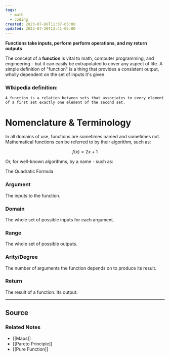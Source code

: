 ```yaml
---
tags:
  - math
  - coding
created: 2023-07-08T11:37-05:00
updated: 2023-07-20T13:41-05:00
---
```

**Functions take inputs, perform perform operations, and my return outputs**

The concept of a **function** is vital to math, computer programming, and engineering - but it can easily be extrapolated to cover any aspect of life. A simple definition of "function" is a thing that provides a consistent output, wholly dependent on the set of inputs it's given. 

### WIkipedia definition:

`A function is a relation between sets that associates to every element of a first set exactly one element of the second set.`

# Nomenclature & Terminology

In all domains of use, functions are sometimes named and sometimes not. Mathematical functions can be referred to by their algorithm, such as:

$$
f(x) = 2x + 1
$$

Or, for well-known algorithms, by a name - such as:

The Quadratic Formula

### Argument

The inputs to the function.

### Domain

The whole set of possible inputs for each argument.

### Range

The whole set of possible outputs.

### Arity/Degree

The number of arguments the function depends on to produce its result.

### Return

The result of a function. Its output.

---

## Source


### Related Notes
- [[Maps]]
- [[Pareto Principle]]
- [[Pure Function]]